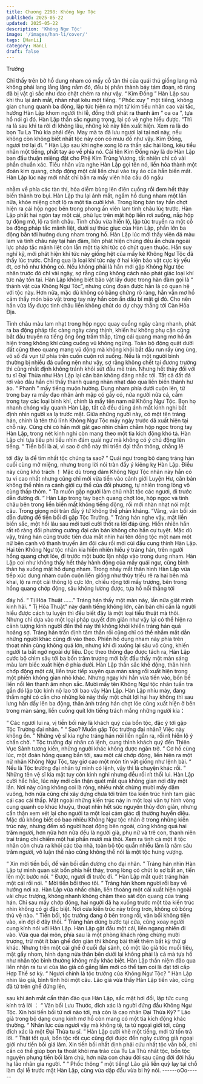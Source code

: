 ```yaml
---
title: Chương 2298: Không Ngư Tộc
published: 2025-05-22
updated: 2025-05-22
description: 'Không Ngư Tộc'
image: '/images/han-li/cover/'
tags: [HanLi]
category: HanLi
draft: false
---
```


Trưởng

Chỉ thấy trên bờ hồ dung nham có mấy cỗ tàn thi của quái thú
giống lang mà không phải lang lẳng lặng nằm đó, đều bị phân
thành bảy tám đoạn, rõ ràng đã bị vật gì sắc như đao chặt chém
ra như vậy.
“ Kim Đồng ”
Hàn Lập sau khi thu lại ánh mắt, nhàn nhạt kêu một tiếng.
“ Phốc xuy ” một tiếng, không gian chung quanh ba động, lập tức
hiện ra một tử kim tiểu nhân cao vài tấc, hướng Hàn Lập khom
người thi lễ, đồng thời phát ra thanh âm “ oa oa ”, tựa hồ nói gì
đó.
Hàn Lập thần sắc ngưng trọng, lại có vẻ nghe hiểu được.
“Thì ra là sau khi ta rời đi không lâu, những kẻ này liền xuất hiện.
Xem ra là do bọn Tu La Thù kia phái đến. May mà ta đã lưu ngươi
lại tại nơi này, nếu không còn không biết nhất tộc này còn có mưu
đồ như vậy. Kim Đồng, ngươi trở lại đi. ” Hàn Lập sau khi nghe
xong lộ ra thần sắc hài lòng, kêu tiểu nhân một tiếng, phất tay áo
về phía nó.
Cái tên Kim Đồng này là do Hàn Lập ban đầu thuận miệng đặt
cho Phệ Kim Trùng Vương, tất nhiên chỉ có vài phần chuẩn xác.
Tiểu nhân vừa nghe Hàn Lập gọi tên nó, liền hóa thành một đoàn
kim quang, chớp động một cái liền chui vào tay áo của hắn biến
mất.
Hàn Lập lúc này mới nhất chỉ bắn ra mấy viên hỏa cầu đỏ ngầu

nhằm về phía các tàn thi, hỏa diễm bùng lên điên cuồng rồi đem
hết thảy biến thành tro bụi.
Hàn Lập thu lại ánh mắt, ngắm hồ dung nham một lần nữa, khóe
miệng chợt lộ ra một tia cười khẽ.
Trong lòng bàn tay hắn chợt hiện ra cái hộp ngọc bên trong phong
ấn viên lam tinh châu lúc trước.
Hàn Lập phất hai ngón tay một cái, phù lục trên mặt hộp liền rơi
xuống, nắp hộp tự động mở, lộ ra tinh châu.
Tinh châu vừa hiển lộ, lập tức truyền ra một cỗ ba động pháp tắc
mãnh liệt, dưới sự thúc giục của Hàn Lập, phần lớn ba động bắn
tới hướng dung nham trong hồ.
Hàn Lập lúc mới thấy viên đá màu lam và tinh châu này tại hàn
đàm, liền phát hiện chúng đều ẩn chứa ngoài lực pháp tắc mãnh
liệt còn lẫn một tia khí tức có chút quen thuộc.
Hắn suy nghĩ kỹ, mới phát hiện khí tức này giống hệt của mấy kẻ
Không Ngư Tộc đã thấy lúc trước.
Chẳng qua là loại khí tức này ở hai kiện bảo vật cực kỳ yếu ớt, cơ
hồ như không có.
Nếu không phải là hắn mới gặp Không Ngư tộc nhân trước đó chỉ
vài ngày, sợ rằng cũng không cách nào phát giác loại khí tức này
tồn tại.
Hàn Lập không biết bảo vật lấy được trong hàn đàm gọi là “ thánh
vật của Không Ngư Tộc”, nhưng cũng đoán được hẳn là có quan
hệ với tộc này.
Hơn nữa, mặc dù không có bằng chứng rõ ràng, hắn vẫn mơ hồ
cảm thấy món bảo vật trong tay này hẳn còn ẩn dấu bí mật gì đó.
Cho nên hắn vừa lấy được tinh châu liền không chút do dự chạy
thẳng tới Càn Hỏa Địa.

Tinh châu màu lam nhạt trong hộp ngọc quay cuồng ngày càng
nhanh, phát ra ba động pháp tắc càng ngày càng thịnh, khiến hư
không phụ cận cũng bắt đầu truyền ra tiếng ông ông trầm thấp,
từng cái quang mang mơ hồ ẩn hiện trong không khí cũng cuồng
vũ không ngừng.
Toàn bộ động quật dưới đất cũng theo quang mang vũ động mà
không khỏi bắt đầu run rẩy ùng ùng, vô số đá vụn từ phía trên
cuồn cuộn rơi xuống.
Nếu là một người bình thường bị nhiều đá cuồng nện như vậy, sợ
rằng không chết tại đương trường thì cũng nhất định không tránh
khỏi sứt đầu mẻ trán.
Nhưng hết thảy đối với tu sĩ Đại Thừa như Hàn Lập lại căn bản
không đáng nhắc tới.
Tất cả đất đá rơi vào đầu hắn chỉ thấy thanh quang nhàn nhạt đảo
qua liền biến thành hư ảo.
“ Phanh ” mấy tiếng muộn hưởng.
Dung nham phía dưới cuộn lên, từ trong bay ra mấy đạo nhân
ảnh mập có gầy có, nửa người nửa cá, cầm trong tay các loại
binh khí, chính là mấy tên nam nữ Không Ngư Tộc.
Bọn họ nhanh chóng vây quanh Hàn Lập, tất cả đều dùng ánh
mắt kinh nghi bất định nhìn người xa lạ trước mặt.
Giữa những người này, có một tên tráng hán, chính là tên thủ lĩnh
Không Ngư Tộc mấy ngày trước đã xuất hiện tại chỗ này.
Cũng chỉ có hắn mới gắt gao nhìn chằm chằm hộp ngọc trong tay
Hàn Lập, trong nét kinh nghi còn mang theo một tia kích động khó
tả.
Hàn Lập chỉ tựa tiếu phi tiếu nhìn đám quái ngư mà không có ý
chủ động lên tiếng.
“ Tiền bối là ai, vì sao ở chỗ này thi triển đại thần thông, chẳng lẽ

tới đây là để tìm nhất tộc chúng ta sao? ” Quái ngư trong bộ dạng
tráng hán cuối cùng mở miệng, nhưng trong lời nói tràn đầy ý
kiêng kỵ Hàn Lập.
Điều này cũng khó trách ！
Mặc dù trong đám Không Ngư Tộc nhân này hắn có tu vi cao nhất
nhưng cũng chỉ mới vừa tiến vào cảnh giới Luyện Hư, căn bản
không thể nhìn ra cảnh giới cụ thể của đối phương, tự nhiên trong
lòng vô cùng thấp thỏm.
“ Ta muốn gặp người làm chủ nhất tộc các ngươi, đi trước dẫn
đường đi. ” Hàn Lập trong tay bạch quang chợt lóe, hộp ngọc và
tinh châu bên trong liền biến mất không tiếng động, rồi mới nhàn
nhạt nói một câu.
Trong giọng nói tràn đầy ý tứ không thể phản kháng.
“Vâng, vãn bối xin dẫn đường để tiền bối đi gặp Tộc Trưởng. ”
Tráng hán nghe vậy, mặt liền biến sắc, một hồi lâu sau mới tươi
cười thốt ra lời đáp ứng.
Hiển nhiên hắn rất rõ ràng đối phương cường đại căn bản không
cho hắn cự tuyệt.
Mặc dù vậy, tráng hán cũng trước tiên đưa mắt nhìn hai tên đồng
tộc một nam một nữ bên cạnh vô thanh truyền âm đôi câu rồi mới
cúi đầu cung thỉnh Hàn Lập.
Hai tên Không Ngư tộc nhân kia hiển nhiên hiểu ý tráng hán, trên
người hồng quang chợt lóe, đi trước một bước lặn nhập vào trong
dung nham.
Hàn Lập coi như không thấy hết thảy hành động của mấy quái
ngư, cũng bình thản hạ xuống mặt hồ dung nham.
Trong nháy mắt thân hình Hàn Lập vừa tiếp xúc dung nham cuồn
cuộn liền giống như thủy triều rẽ ra hai bên mà khai, lộ ra một cái
thông lộ cực lớn, chiều rộng tới mấy trượng, bên trong hồng
quang chớp động, sâu không lường được, tựa hồ nối thẳng tới

đáy hồ.
“ Tị Hỏa Thuật ……”
Tráng hán thấy một màn này, lần nữa giật mình kinh hãi.
“ Tị Hỏa Thuật” này danh tiếng không lớn, căn bản chỉ cần là
người hiểu được cách tu luyện thì đều biết đây là một loại tiểu
thuật mà thôi.
Nhưng chỉ dựa vào một loại pháp quyết đơn giản như vậy lại có
thể hiện ra cảnh tượng kinh người đến thế này thì không khỏi
khiến tráng hán quá hoảng sợ.
Tráng hán trấn định tâm thần rồi cũng chỉ có thể nhắm mắt dẫn
những người khác cũng đi vào theo.
Phiến hồ dung nham này phía trên thoạt nhìn cũng không quá
lớn, nhưng khi đi xuống lại sâu vô cùng, khiến người ta bất ngờ
ngoài dự liệu.
Dọc theo thông đạo được tách ra, Hàn Lập cước bộ chìm sâu tới
ba bốn trăm trượng mới bắt đầu thấy một màn sáng màu lam biếc
xuất hiện ở phía dưới.
Hàn Lập thần sắc khẽ động, thân hình chớp động một cái, liền
trực tiếp xuyên qua màn sáng rồi xuất hiện trong một phiến không
gian nhỏ khác.
Nhưng ngay khi hắn vừa tiến vào, bốn bề liền nổi lên thanh âm
nhọn sắc.
Mười mấy tên Không Ngư tộc nhân tuần tra gần đó lập tức kinh
nộ lao tới bao vây Hàn Lập.
Hàn Lập nhíu mày, đang thầm nghĩ có cần cho những kẻ này thấy
một chút lợi hại hay không thì sau lưng hắn dấy lên ba động, thân
ảnh tráng hán chợt lóe cũng xuất hiện ở bên trong màn sáng, liền
cuống quít lớn tiếng trách mắng những người kia：

“ Các ngươi lui ra, vị tiền bối này là khách quý của bổn tộc, đặc ý
tới gặp Tộc Trưởng đại nhân. ”
“ Sao? Muốn gặp Tộc trưởng đại nhân? Việc này không ổn. ”
Những vệ sĩ kia nghe tráng hán nói liền ngẩn ra, rối rít hiển lộ ý
chần chờ.
“ Tộc trưởng đại nhân có lệnh, cung thỉnh khách quý đến Thiên
Vực Sảnh tương kiến, những người khác không được ngăn trở. ”
Cơ hồ cùng lúc, một đoàn hồng quang bắn tới, sau một cái chớp
động, liền hiện ra một nữ nhân Không Ngư Tộc, tay giơ cao một
món tín vật giống như lệnh bài.
“ Nếu là Tộc trưởng đại nhân tự mình có lệnh, vậy thì là chuyện
khác rồi. ” Những tên vệ sĩ kia mặt tuy còn kinh nghi nhưng đều
rối rít thối lui.
Hàn Lập cười hắc hắc, lúc này mới cẩn thận quét mắt qua không
gian nơi đây một lần.
Nơi này cũng không coi là rộng, nhiều nhất chừng mười mấy dặm
vuông, hơn nữa cũng chỉ xây dựng chưa tới trăm tòa kiến trúc
hình tam giác cái cao cái thấp.
Mặt ngoài những kiến trúc này in một loại văn tự hình vòng cung
quanh co khúc khuỷu, thoạt nhìn hết sức nguyên thủy đơn giản,
nhưng cẩn thận xem xét lại cho người ta một loại cảm giác dị
thường huyền diệu.
Mặc dù không biết có bao nhiêu Không Ngư tộc nhân ở trong
những kiến trúc này, nhưng đếm số người hoạt động bên ngoài,
cũng không quá hai trăm người, hơn nữa hơn nửa đều là người
già, phụ nữ và trẻ con, thanh niên trai tráng chỉ chiếm một hai
phần mười mà thôi.
Xem ra tính cả một ít tộc nhân còn chưa ra khỏi các tòa nhà, toàn
bộ tộc quần nhiều lắm là năm sáu trăm người, vô luận thế nào
cũng không thể nói là một tộc hưng vượng.

“ Xin mời tiền bối, để vãn bối dẫn đường cho đại nhân. ” Tráng
hán nhìn Hàn Lập tự mình quan sát bốn phía hết thảy, trong lòng
có chút lo sợ bất an, tiến lên một bước nói.
“ Được, ngươi đi trước đi. ” Hàn Lập mắt quét tráng hán một cái
rồi nói.
“ Mời tiền bối theo tôi. ” Tráng hán khom người rồi bay về hướng
nơi xa.
Hàn Lập vừa nhấc chân, liền thoáng một cái xuất hiện ngoài vài
chục trượng, không nhanh không chậm theo sát độn quang của
tráng hán.
Chỉ sau mấy chớp động, hai người đã hạ xuống trước một tòa
kiến trúc nhìn không có gì đặc biệt.
Nơi cửa kiến trúc này trống trơn, không có bóng thủ vệ nào.
“ Tiền bối, tộc trưởng đang ở bên trong rồi, vãn bối không tiện
vào, xin đợi ở đây thôi. ” Tráng hán dừng bước tại cửa, cũng xoay
người cung kính nói với Hàn Lập.
Hàn Lập gật đầu một cái, liền ngang nhiên đi vào.
Vừa qua đại môn, phía sau là một phòng khách rộng chừng mười
trượng, trừ một ít bàn ghế đơn giản thì không bài thiết thêm bất
kỳ thứ gì khác.
Nhưng trên một cái ghế ở cuối đại sảnh, có một lão giả tóc muối
tiêu, mặt gầy nhom, hình dạng nửa thân bên dưới lại không phải
là cá mà tựa hồ như nhân tộc bình thường không mấy khác biệt.
Hàn Lập thần niệm đảo qua liền nhận ra tu vi của lão giả cố gắng
lắm mới có thể tạm coi là đạt tới cấp Hợp Thể sơ kỳ.
“ Ngươi chính là tộc trưởng của Không Ngư Tộc? ” Hàn Lập nhìn
lão giả, bình tĩnh hỏi một câu.
Lão giả vừa thấy Hàn Lập tiến vào, cũng đã từ trên ghế đứng lên,

sau khi ánh mắt cẩn thận đảo qua Hàn Lập, sắc mặt hơi đổi, lập
tức cung kính trả lời ：
“ Vãn bối Lưu Thước, đích xác là người đứng đầu Không Ngư
Tộc. Xin hỏi tiền bối từ nơi nào tới, mà còn là cao nhân Đại Thừa
Kỳ? ” Lão giả trong bộ dạng cung kính mơ hồ còn mang có một
tia kích động khác thường.
“ Nhãn lực của ngươi vậy mà không tệ, ta từ ngoại giới tới, cũng
đích xác là một Đại Thừa tu sĩ. ” Hàn Lập cười khẽ một tiếng, mới
từ tốn trả lời.
“ Thật tốt quá, bổn tộc rốt cục cũng đợi được đến ngày cường giả
ngoại giới như tiền bối giá lâm. Xin tiền bối nhất định phải cứu
nhất tộc vãn bối, chỉ cần có thể giúp bọn ta thoát khỏi ma trảo của
Tu La Thù nhất tộc, bổn tộc nguyện phụng tiền bối làm chủ, hơn
nữa con cháu đời sau cũng đời đời hầu hạ lão nhân gia người. ”
“ Phốc thông ” một tiếng!
Lão giả liền quỳ lạy tại chỗ làm đại lễ trước mặt Hàn Lập, cũng
vừa dập đầu vừa bi hỷ nói.
------oOo------
